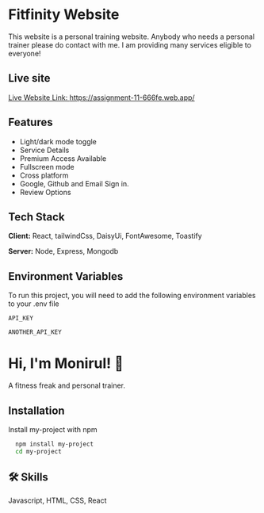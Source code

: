 
# Fitfinity Website

This website is a personal training website. Anybody who needs a personal trainer please do contact with me.
I am providing many services eligible to everyone!

## Live site 

[Live Website Link: ](https://linktodocumentation)
https://assignment-11-666fe.web.app/


## Features

- Light/dark mode toggle
- Service Details 
- Premium Access Available
- Fullscreen mode
- Cross platform
- Google, Github and Email Sign in.
- Review Options


## Tech Stack

**Client:** React, tailwindCss, DaisyUi, FontAwesome, Toastify

**Server:** Node, Express, Mongodb


## Environment Variables

To run this project, you will need to add the following environment variables to your .env file

`API_KEY`

`ANOTHER_API_KEY`


# Hi, I'm Monirul! 👋

A fitness freak and personal trainer.
## Installation

Install my-project with npm

```bash
  npm install my-project
  cd my-project
```
    
## 🛠 Skills
Javascript, HTML, CSS, React

